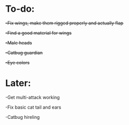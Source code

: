 # To-do:

~~-Fix wings, make them rigged properly and actually flap~~

~~-Find a good material for wings~~

~~-Male heads~~

~~-Catbug guardian~~

~~-Eye colors~~

# Later:

-Get multi-attack working

-Fix basic cat tail and ears

-Catbug hireling

